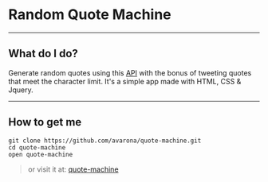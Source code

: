 # Random Quote Machine

----
## What do I do?
Generate random quotes using this [API](https://forismatic.com/en/) with the bonus of tweeting quotes that meet the character limit.
It's a simple app made with HTML, CSS & Jquery.

----
## How to get me
    git clone https://github.com/avarona/quote-machine.git
    cd quote-machine
    open quote-machine

>or visit it at: [quote-machine](https://avarona.github.io/quote-machine/)

